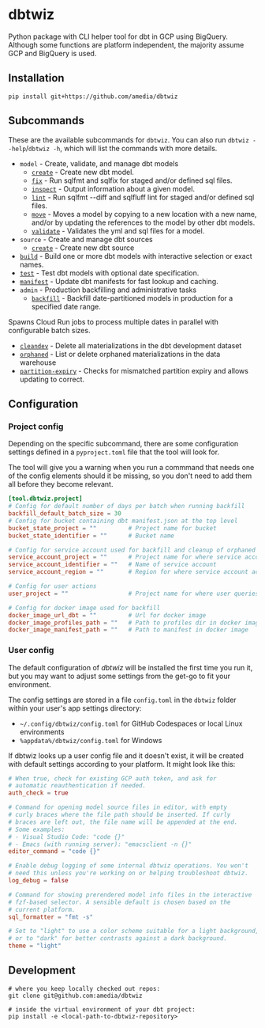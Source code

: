# dbtwiz
Python package with CLI helper tool for dbt in GCP using BigQuery.
Although some functions are platform independent, the majority assume GCP and BigQuery is used.

## Installation

```
pip install git+https://github.com/amedia/dbtwiz
```

## Subcommands

These are the available subcommands for `dbtwiz`.
You can also run `dbtwiz --help`/`dbtwiz -h`, which will list the commands with more details.

[comment]: <> (START COMMAND DOCS)

- `model` - Create, validate, and manage dbt models
  - [`create`](docs/model_create.md) - Create new dbt model.
  - [`fix`](docs/model_fix.md) - Run sqlfmt and sqlfix for staged and/or defined sql files.
  - [`inspect`](docs/model_inspect.md) - Output information about a given model.
  - [`lint`](docs/model_lint.md) - Run sqlfmt --diff and sqlfluff lint for staged and/or defined sql files.
  - [`move`](docs/model_move.md) - Moves a model by copying to a new location with a new name,
and/or by updating the references to the model by other dbt models.
  - [`validate`](docs/model_validate.md) - Validates the yml and sql files for a model.
- `source` - Create and manage dbt sources
  - [`create`](docs/source_create.md) - Create new dbt source
- [`build`](docs/build.md) - Build one or more dbt models with interactive selection or exact names.
- [`test`](docs/test.md) - Test dbt models with optional date specification.
- [`manifest`](docs/manifest.md) - Update dbt manifests for fast lookup and caching.
- `admin` - Production backfilling and administrative tasks
  - [`backfill`](docs/admin_backfill.md) - Backfill date-partitioned models in production for a specified date range.

Spawns Cloud Run jobs to process multiple dates in parallel with configurable batch sizes.
  - [`cleandev`](docs/admin_cleandev.md) - Delete all materializations in the dbt development dataset
  - [`orphaned`](docs/admin_orphaned.md) - List or delete orphaned materializations in the data warehouse
  - [`partition-expiry`](docs/admin_partition_expiry.md) - Checks for mismatched partition expiry and allows updating to correct.

[comment]: <> (END COMMAND DOCS)

## Configuration

### Project config
Depending on the specific subcommand, there are some configuration settings defined in a `pyproject.toml` file that the tool will look for.

The tool will give you a warning when you run a commmand that needs one of the config elements should it be missing, so you don't need to add them all before they become relevant.

```toml
[tool.dbtwiz.project]
# Config for default number of days per batch when running backfill
backfill_default_batch_size = 30
# Config for bucket containing dbt manifest.json at the top level
bucket_state_project = ""         # Project name for bucket
bucket_state_identifier = ""      # Bucket name

# Config for service account used for backfill and cleanup of orphaned models in prod
service_account_project = ""      # Project name for where service account actions are run
service_account_identifier = ""   # Name of service account
service_account_region = ""       # Region for where service account actions are run

# Config for user actions
user_project = ""                 # Project name for where user queries are run

# Config for docker image used for backfill
docker_image_url_dbt = ""         # Url for docker image
docker_image_profiles_path = ""   # Path to profiles dir in docker image
docker_image_manifest_path = ""   # Path to manifest in docker image
```

### User config
The default configuration of _dbtwiz_ will be installed the first time you run it, but you
may want to adjust some settings from the get-go to fit your environment.

The config settings are stored in a file `config.toml` in the `dbtwiz` folder within
your user's app settings directory:
- `~/.config/dbtwiz/config.toml` for GitHub Codespaces or local Linux environments
- `%appdata%/dbtwiz/config.toml` for Windows

If dbtwiz looks up a user config file and it doesn't exist, it will be created with
default settings according to your platform. It might look like this:

```toml
# When true, check for existing GCP auth token, and ask for
# automatic reauthentication if needed.
auth_check = true

# Command for opening model source files in editor, with empty
# curly braces where the file path should be inserted. If curly
# braces are left out, the file name will be appended at the end.
# Some examples:
# - Visual Studio Code: "code {}"
# - Emacs (with running server): "emacsclient -n {}"
editor_command = "code {}"

# Enable debug logging of some internal dbtwiz operations. You won't
# need this unless you're working on or helping troubleshoot dbtwiz.
log_debug = false

# Command for showing prerendered model info files in the interactive
# fzf-based selector. A sensible default is chosen based on the
# current platform.
sql_formatter = "fmt -s"

# Set to "light" to use a color scheme suitable for a light background,
# or to "dark" for better contrasts against a dark background.
theme = "light"
```

## Development

```
# where you keep locally checked out repos:
git clone git@github.com:amedia/dbtwiz

# inside the virtual environment of your dbt project:
pip install -e <local-path-to-dbtwiz-repository>
```
